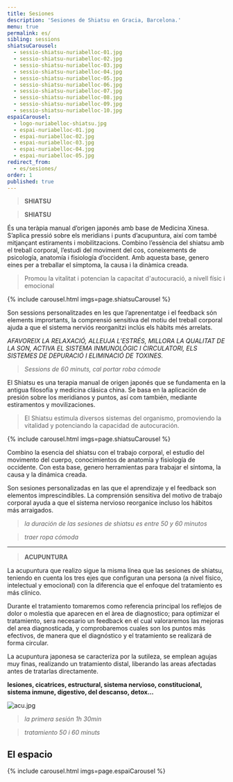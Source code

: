 ```yaml
---
title: Sesiones
description: 'Sesiones de Shiatsu en Gracia, Barcelona.'
menu: true
permalink: es/
sibling: sessions
shiatsuCarousel:
  - sessio-shiatsu-nuriabelloc-01.jpg
  - sessio-shiatsu-nuriabelloc-02.jpg
  - sessio-shiatsu-nuriabelloc-03.jpg
  - sessio-shiatsu-nuriabelloc-04.jpg
  - sessio-shiatsu-nuriabelloc-05.jpg
  - sessio-shiatsu-nuriabelloc-06.jpg
  - sessio-shiatsu-nuriabelloc-07.jpg
  - sessio-shiatsu-nuriabelloc-08.jpg
  - sessio-shiatsu-nuriabelloc-09.jpg
  - sessio-shiatsu-nuriabelloc-10.jpg
espaiCarousel:
  - logo-nuriabelloc-shiatsu.jpg
  - espai-nuriabelloc-01.jpg
  - espai-nuriabelloc-02.jpg
  - espai-nuriabelloc-03.jpg
  - espai-nuriabelloc-04.jpg
  - espai-nuriabelloc-05.jpg
redirect_from:
  - es/sesiones/
order: 1
published: true
---
```




> **SHIATSU**

> **SHIATSU**

És una teràpia manual d’origen japonés amb base de Medicina Xinesa. S’aplica pressió sobre els meridians i punts d’acupuntura, així com també mitjançant estiraments i mobilitzacions. Combino l’essència del shiatsu amb el treball corporal, l’estudi del moviment del cos, coneixements de psicología, anatomía i fisiología d’occident. Amb aquesta base, genero eines per a treballar el símptoma, la causa i la dinàmica creada.

> Promou la vitalitat i potencian la capacitat d'autocuració, a nivell físic i emocional

{% include carousel.html imgs=page.shiatsuCarousel %}

Son sessions personalitzades en les que l’aprenentatge i el feedback són elements imprortants, la comprensió sensitiva del motiu del treball corporal ajuda a que el sistema nerviós reorganitzi inclús els hàbits més arrelats.

_AFAVOREIX LA RELAXACIÓ, ALLEUJA L’ESTRÉS, MILLORA LA QUALITAT DE LA SON,  ACTIVA EL SISTEMA INMUNOLÒGIC I CIRCULATORI, ELS SISTEMES DE DEPURACIÓ I ELIMINACIÓ DE TOXINES._

> _Sessions de 60 minuts, cal portar roba cómode_

El Shiatsu es una terapia manual de origen japonés que se fundamenta en la antigua filosofía y medicina clásica china. Se basa en la aplicación de presión sobre los meridianos y puntos, así com también, mediante estiramentos y movilizaciones.

> El Shiatsu estimula diversos sistemas del organismo, promoviendo la vitalidad y potenciando la capacidad de autocuración.

{% include carousel.html imgs=page.shiatsuCarousel %}

Combino la esencia del shiatsu con el trabajo corporal, el estudio del movimento del cuerpo, conocimientos de anatomía y fisiología de occidente. Con esta base, genero herramientas para trabajar el síntoma, la causa y la dinámica creada.

Son sesiones personalizadas en las que el aprendizaje y el feedback son elementos imprescindibles. La comprensión sensitiva del motivo de trabajo corporal ayuda a que el sistema nervioso reorganice incluso los hábitos más arraigados.

> _la duración de las sesiones de shiatsu es entre 50 y 60 minutos_

> _traer ropa cómoda_

--------------------------------------------------------------------------------------

> **ACUPUNTURA**

La acupuntura que realizo sigue la misma línea que las sesiones de shiatsu, teniendo en cuenta los tres ejes que configuran una persona (a nivel físico, intelectual y emocional) con la diferencia que el enfoque del tratamiento es más clínico.

Durante el tratamiento tomaremos como referencia principal los reflejos de dolor o molestia que aparecen en el àrea de diagnostico; para optimizar el tratamiento, sera necesario un feedback en el cual valoraremos las mejoras del area diagnosticada, y comprobaremos cuales son los puntos más efectivos, de manera que el diagnóstico y el tratamiento se realizará de forma circular.

La acupuntura japonesa se caracteriza por la sutileza, se emplean agujas muy finas, realizando un tratamiento distal, liberando las areas afectadas antes de tratarlas directamente.

**lesiones, cicatrices, estructural, sistema nervioso, constitucional, sistema inmune, digestivo, del descanso, detox...**

![acu.jpg]({{site.baseurl}}/image/acu.jpg)


> _la primera sesión 1h 30min_

> _tratamiento 50 i 60 minuts_



## El espacio

{% include carousel.html imgs=page.espaiCarousel %}
